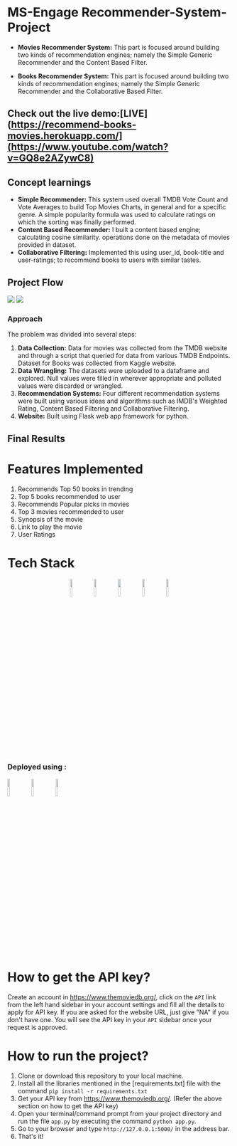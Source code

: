 # MS-Engage Recommender-System-Project

* **Movies Recommender System:** This part is focused around building two kinds of recommendation engines; namely the Simple Generic Recommender and the Content Based Filter.

* **Books Recommender System:** This part is focused around building two kinds of recommendation engines; namely the Simple Generic Recommender and the Collaborative Based Filter.

## Check out the live demo:[LIVE](https://recommend-books-movies.herokuapp.com/](https://www.youtube.com/watch?v=GQ8e2AZywC8)

##  Concept learnings
* **Simple Recommender:** This system used overall TMDB Vote Count and Vote Averages to build Top Movies Charts, in general and for a specific genre. A simple popularity formula was used to calculate ratings on which the sorting was finally performed.
* **Content Based Recommender:** I built a content based engine; calculating cosine similarity.
operations done on the metadata of movies provided in dataset.
* **Collaborative Filtering:** Implemented this using user_id, book-title and user-ratings; to recommend books to users with similar tastes.
 
## Project Flow

<img src="https://github.com/RajshreeVats/recommendation-engine/blob/master/templates/My%20First%20Board%20(2).jpg">
<img src="https://github.com/RajshreeVats/recommendation-engine/blob/master/templates/My%20First%20Board.jpg">

### Approach 

The problem was divided into several steps:

1. **Data Collection:** Data for movies was collected from the TMDB website and through a script that queried for data from various TMDB Endpoints. Dataset for Books was collected from Kaggle website.
2. **Data Wrangling:** The datasets were uploaded to a dataframe and explored. Null values were filled in wherever appropriate and polluted values were discarded or wrangled.
3. **Recommendation Systems:** Four different recommendation systems were built using various ideas and algorithms such as IMDB's Weighted Rating, Content Based Filtering and Collaborative Filtering.
3. **Website:** Built using Flask web app framework for python.

## Final Results 
# Features Implemented
1. Recommends Top 50 books in trending 
2. Top 5 books recommended to user 
3. Recommends Popular picks in movies
4. Top 3 movies recommended to user
5. Synopsis of the movie 
6. Link to play the movie
7. User Ratings
 

# Tech Stack
<p align ="center">
  <code><img src="http://api.buttercms.com/static/images/tech_banners/Flask.716baf905d79.png" width="10%" /></code>
  <code><img src="https://www.digitaldesignjournal.com/wp-content/uploads/2018/07/Python-Programming-Wallpaper_1.jpg" width="10%" /></code>
  <code><img src="https://i1.wp.com/softwareengineeringdaily.com/wp-content/uploads/2018/07/jupyter-logo.png" width="10%"/></code>
 <code><img src="https://upload.wikimedia.org/wikipedia/commons/3/31/NumPy_logo_2020.svg" width="10%"/></code>
 <code><img src="https://en.wikipedia.org/wiki/Pandas_(software)#/media/File:Pandas_logo.svg" width = "10%"/></code>
 
### Deployed using :
 
  <code><img src="https://iconape.com/wp-content/files/us/67356/png/heroku-1.png" width="10%"/></code>
  <code><img src="https://img.icons8.com/color/64/000000/git.png" width="10%"/></code>
  <code><img src="https://img.icons8.com/color/64/000000/github.png" width="10%"/></code>



# How to get the API key?
Create an account in https://www.themoviedb.org/, click on the `API` link from the left hand sidebar in your account settings and fill all the details to apply for API key. If you are asked for the website URL, just give "NA" if you don't have one. You will see the API key in your `API` sidebar once your request is approved.

# How to run the project?
1. Clone or download this repository to your local machine.
2. Install all the libraries mentioned in the [requirements.txt] file with the command `pip install -r requirements.txt`
3. Get your API key from https://www.themoviedb.org/. (Refer the above section on how to get the API key)
4. Open your terminal/command prompt from your project directory and run the file `app.py` by executing the command `python app.py`.
5. Go to your browser and type `http://127.0.0.1:5000/` in the address bar.
6. That's it! 
